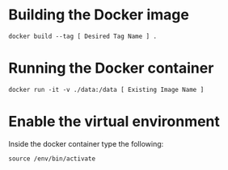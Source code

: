# Building the Docker image

```
docker build --tag [ Desired Tag Name ] .
```

# Running the Docker container

```
docker run -it -v ./data:/data [ Existing Image Name ]
```

# Enable the virtual environment

Inside the docker container type the following:
```
source /env/bin/activate
```